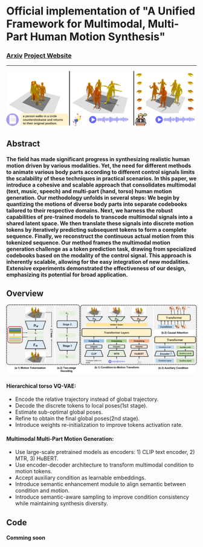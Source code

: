 # Official implementation of "A Unified Framework for Multimodal, Multi-Part Human Motion Synthesis"


### [Arxiv](https://arxiv.org/abs/2311.16471) [Project Website](https://zixiangzhou916.github.io/UDE-2/)

---

![plot](./assets/teaser.png)

## Abstract
#### The field has made significant progress in synthesizing realistic human motion driven by various modalities. Yet, the need for different methods to animate various body parts according to different control signals limits the scalability of these techniques in practical scenarios. In this paper, we introduce a cohesive and scalable approach that consolidates multimodal (text, music, speech) and multi-part (hand, torso) human motion generation. Our methodology unfolds in several steps: We begin by quantizing the motions of diverse body parts into separate codebooks tailored to their respective domains. Next, we harness the robust capabilities of pre-trained models to transcode multimodal signals into a shared latent space. We then translate these signals into discrete motion tokens by iteratively predicting subsequent tokens to form a complete sequence. Finally, we reconstruct the continuous actual motion from this tokenized sequence. Our method frames the multimodal motion generation challenge as a token prediction task, drawing from specialized codebooks based on the modality of the control signal. This approach is inherently scalable, allowing for the easy integration of new modalities. Extensive experiments demonstrated the effectiveness of our design, emphasizing its potential for broad application.

## Overview
![plot](assets/pipeline.png)
#### Hierarchical torso VQ-VAE:
- Encode the relative trajectory instead of global trajectory.
- Decode the discrete tokens to local poses(1st stage).
- Estimate sub-optimal global poses.
- Refine to obtain the final global poses(2nd stage).
- Introduce weights re-initialization to improve tokens activation rate.

#### Multimodal Multi-Part Motion Generation:
- Use large-scale pretrained models as encoders: 1) CLIP text encoder, 2) MTR, 3) HuBERT.
- Use encoder-decoder architecture to transform multimodal condition to motion tokens.
- Accept auxiliary condition as learnable embeddings.
- Introduce semantic enhancement module to align semantic between condition and motion.
- Introduce semantic-aware sampling to improve condition consistency while maintaining synthesis diversity.


## Code
#### Comming soon